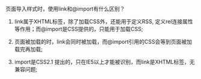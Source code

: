 页面导入样式时，使用link和@import有什么区别？

1. link属于XHTML标签，除了加载CSS外，还能用于定义RSS, 定义rel连接属性等作用；而@import是CSS提供的，只能用于加载CSS;

2. 页面被加载的时，link会同时被加载，而@import引用的CSS会等到页面被加载完再加载;

3. import是CSS2.1 提出的，只在IE5以上才能被识别，而link是XHTML标签，无兼容问题;